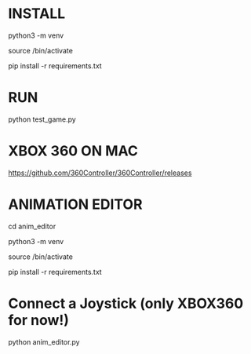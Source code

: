 INSTALL
=======

python3 -m venv <name-of-venv>

source <name-of-venv>/bin/activate

pip install -r requirements.txt

RUN
===

python test_game.py

XBOX 360 ON MAC
===============

https://github.com/360Controller/360Controller/releases

ANIMATION EDITOR
================

cd anim_editor

python3 -m venv <name-of-venv>

source <name-of-venv>/bin/activate

pip install -r requirements.txt

# Connect a Joystick (only XBOX360 for now!)

python anim_editor.py
